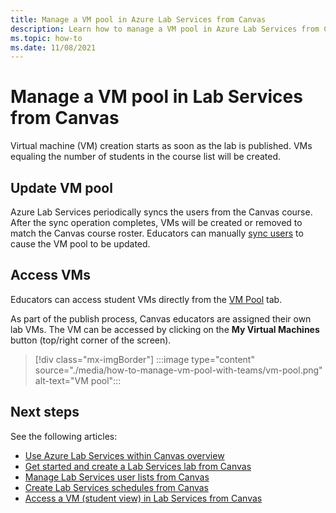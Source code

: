 ```yaml
---
title: Manage a VM pool in Azure Lab Services from Canvas
description: Learn how to manage a VM pool in Azure Lab Services from Canvas. 
ms.topic: how-to
ms.date: 11/08/2021
---
```


# Manage a VM pool in Lab Services from Canvas

Virtual machine (VM) creation starts as soon as the lab is published. VMs equaling the number of students in the course list will be created.

## Update VM pool

Azure Lab Services periodically syncs the users from the Canvas course.  After the sync operation completes, VMs will be created or removed to match the Canvas course roster. Educators can manually [sync users](how-to-manage-user-lists-within-canvas.md#sync-users) to cause the VM pool to be updated.

## Access VMs

Educators can access student VMs directly from the [VM Pool](how-to-manage-labs.md#view-the-student-vm-pool) tab.

As part of the publish process, Canvas educators are assigned their own lab VMs. The VM can be accessed by clicking on the **My Virtual Machines** button (top/right corner of the screen).

> [!div class="mx-imgBorder"]
> :::image type="content" source="./media/how-to-manage-vm-pool-with-teams/vm-pool.png" alt-text="VM pool":::

## Next steps

See the following articles:

- [Use Azure Lab Services within Canvas overview](lab-services-within-canvas-overview.md)
- [Get started and create a Lab Services lab from Canvas](how-to-get-started-create-lab-within-canvas.md)
- [Manage Lab Services user lists from Canvas](how-to-manage-user-lists-within-canvas.md)
- [Create Lab Services schedules from Canvas](how-to-create-schedules-within-canvas.md)
- [Access a VM (student view) in Lab Services from Canvas](how-to-access-vm-for-students-within-canvas.md)
